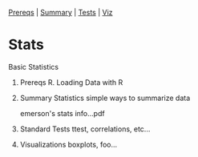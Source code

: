 [Prereqs](https://github.com/REU-SOS/Stats/blob/master/Prereqs.md#prereqs) | [Summary](https://github.com/REU-SOS/Stats/blob/master/Summary.md#summary) | [Tests](https://github.com/REU-SOS/Stats/blob/master/Tests.md#tests) | [Viz](https://github.com/REU-SOS/Stats/blob/master/Viz.md#viz)

# Stats

Basic Statistics

1. Prereqs
   R. Loading Data with R

2. Summary Statistics
   simple ways to summarize data
   
   emerson's stats info...pdf
   
3. Standard Tests
   ttest, correlations, etc...
 
4. Visualizations
   boxplots, foo...


